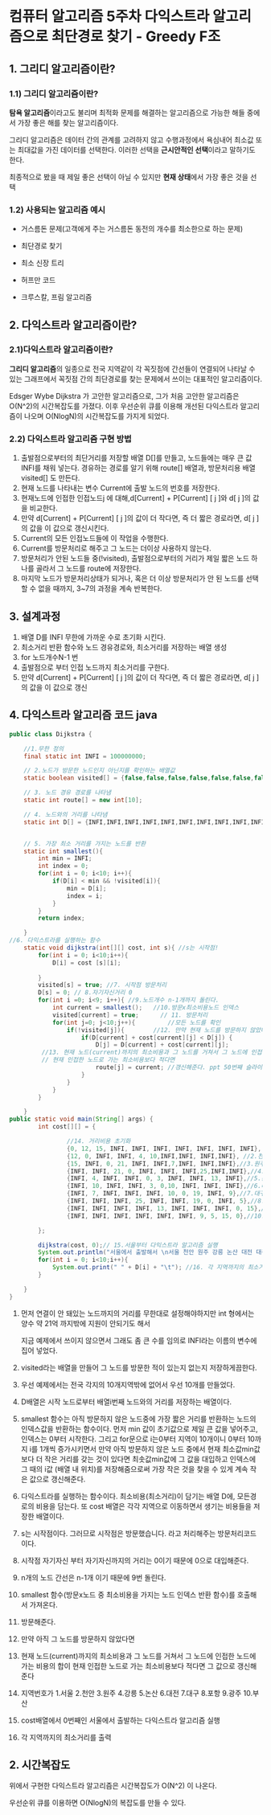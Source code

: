 # 컴퓨터 알고리즘 5주차 다익스트라 알고리즘으로 최단경로 찾기 - Greedy F조



## 1. 그리디 알고리즘이란?



### 1.1) 그리디 알고리즘이란?

**탐욕 알고리즘**이라고도 불리며  최적화 문제를 해결하는 알고리즘으로 가능한 해들 중에서 가장 좋은 해를 찾는 알고리즘이다.

그리디 알고리즘은 데이터 간의 관계를 고려하지 않고 수행과정에서 욕심내어 최소값 또는 최대값을 가진 데이터를 선택한다. 이러한 선택을 **근시안적인 선택**이라고 말하기도 한다. 

최종적으로 봤을 때 제일 좋은 선택이 아닐 수 있지만 **현재 상태**에서 가장 좋은 것을 선택



### 1.2) 사용되는 알고리즘 예시

* 거스름돈 문제(고객에게 주는 거스름돈 동전의 개수를 최소한으로 하는 문제)
* 최단경로 찾기

* 최소 신장 트리

* 허프만 코드

* 크루스칼, 프림 알고리즘

  

## 2. 다익스트라 알고리즘이란?



### 2.1)다익스트라 알고리즘이란?

**그리디 알고리즘**의 일종으로 전국 지역같이 각 꼭짓점에 간선들이 연결되어 나타날 수 있는 그래프에서 꼭짓점 간의 최단경로를 찾는 문제에서 쓰이는 대표적인 알고리즘이다.

Edsger Wybe Dijkstra 가 고안한 알고리즘으로, 그가 처음 고안한 알고리즘은 O(N^2)의 시간복잡도를 가졌다. 이후 우선순위 큐를 이용해 개선된 다익스트라 알고리즘이 나오며 O(NlogN)의 시간복잡도를 가지게 되었다.

### 2.2) 다익스트라 알고리즘 구현 방법

1. 출발점으로부터의 최단거리를 저장할 배열 D[]를 만들고, 노드들에는 매우 큰 값 INFI를 채워 넣는다. 경유하는 경로를 알기 위해 route[] 배열과, 방문처리용 배열 visited[] 도 만든다.
2. 현재 노드를 나타내는 변수 Current에 출발 노드의 번호를 저장한다.
3. 현재노드에 인접한 인접노드j 에 대해,d[Current] + P[Current] [ j ]와 d[ j ]의 값을 비교한다.
4. 만약 d[Current] + P[Current] [ j ]의 값이 더 작다면, 즉 더 짧은 경로라면, d[ j ]의 값을 이 값으로 갱신시킨다.
5. Current의 모든 인접노드들에 이 작업을 수행한다.
6. Current를 방문처리로 해주고 그 노드는 더이상 사용하지 않는다.
7. 방문처리가 안된 노드들 중(!visited), 출발점으로부터의 거리가 제일 짧은 노드 하나를 골라서 그 노드를 route에 저장한다.
8. 마지막 노드가 방문처리상태가 되거나, 혹은 더 이상 방문처리가 안 된 노드를 선택할 수 없을 때까지, 3~7의 과정을 계속 반복한다.



## 3. 설계과정 

1. 배열 D를 INFI 무한에 가까운 수로 초기화 시킨다.
2. 최소거리 반환 함수와 노드 경유경로와, 최소거리를 저장하는 배열 생성
3. for 노드개수N-1 번
4. 출발점으로 부터 인접 노드까지 최소거리를 구한다.
5. 만약 d[Current] + P[Current] [ j ]의 값이 더 작다면, 즉 더 짧은 경로라면, d[ j ]의 값을 이 값으로 갱신







## 4. 다익스트라 알고리즘 코드 java

```java
public class Dijkstra {	

    //1.무한 정의
    final static int INFI = 100000000;

    // 2.노드가 방문한 노드인지 아닌지를 확인하는 배열값
    static boolean visited[] = {false,false,false,false,false,false,false,false,false,false};

    // 3. 노드 경유 경로를 나타냄
    static int route[] = new int[10];

    // 4. 노드와의 거리를 나타냄
    static int D[] = {INFI,INFI,INFI,INFI,INFI,INFI,INFI,INFI,INFI,INFI};


    // 5. 가장 최소 거리를 가지는 노드를 반환
    static int smallest(){
        int min = INFI;
        int index = 0;
        for(int i = 0; i<10; i++){
            if(D[i] < min && !visited[i]){
                min = D[i];
                index = i;
            }
        }
        return index;

    }
//6. 다익스트라를 실행하는 함수
    static void dijkstra(int[][] cost, int s){ //s는 시작점!
        for(int i = 0; i<10;i++){
            D[i] = cost [s][i];
            
        }
        visited[s] = true; //7. 시작점 방문처리
        D[s] = 0; // 8.자기자신거리 0
        for(int i =0; i<9; i++){ //9.노드개수 n-1개까지 돌린다.
            int current = smallest();   //10.방문x최소비용노드 인덱스
            visited[current] = true;      // 11. 방문처리
            for(int j=0; j<10;j++){			//모든 노드를 확인
                if(!visited[j]){  		//12. 만약 현재 노드를 방문하지 않았다면
                    if(D[current] + cost[current][j] < D[j]) {
                        D[j] = D[current] + cost[current][j];
         //13. 현재 노드(current)까지의 최소비용과 그 노드를 거쳐서 그 노드에 인접한 노드에
         // 현재 인접한 노드로 가는 최소비용보다 적다면
                        route[j] = current; //갱신해준다. ppt 50번째 슬라이드 Line4
                    }
                }
            }
        }

    }
public static void main(String[] args) {
        int cost[][] = {

                //14. 거리비용 초기화
                {0, 12, 15, INFI, INFI, INFI, INFI, INFI, INFI, INFI}, //1.서울
                {12, 0, INFI, INFI, 4, 10,INFI,INFI, INFI,INFI}, //2.천안
                {15, INFI, 0, 21, INFI, INFI,7,INFI, INFI,INFI},//3.원주
                {INFI, INFI, 21, 0, INFI, INFI, INFI,25,INFI,INFI},//4.강릉
                {INFI, 4, INFI, INFI, 0, 3, INFI, INFI, 13, INFI},//5.논산
                {INFI, 10, INFI, INFI, 3, 0,10, INFI, INFI, INFI},//6.대전
                {INFI, 7, INFI, INFI, INFI, 10, 0, 19, INFI, 9},//7.대구
                {INFI, INFI, INFI, 25, INFI, INFI, 19, 0, INFI, 5},//8.포항
                {INFI, INFI, INFI, INFI, 13, INFI, INFI, INFI, 0, 15},//9.광주
                {INFI, INFI, INFI, INFI, INFI, INFI, 9, 5, 15, 0},//10.부산

        };

        dijkstra(cost, 0);// 15.서울부터 다익스트라 알고리즘 실행
        System.out.println("서울에서 출발해서 \n서울 천안 원주 강릉 논산 대전 대구 포항 광주 부산 까지의 거리는");
        for(int i = 0; i<10;i++){
            System.out.print(" " + D[i] + "\t"); //16. 각 지역까지의 최소거리를 출력
        }

    }
}
```

1. 먼저 연결이 안 돼있는 노드까지의 거리를 무한대로 설정해야하지만 int 형에서는 양수 약 21억 까지밖에 지원이 안되기도 해서 

   지금 예제에서 쓰이지 않으면서 그래도 좀 큰 수를 임의로 INFI라는 이름의 변수에 집어 넣었다.

2. visited라는 배열을 만들어 그 노드를 방문한 적이 있는지 없는지 저장하게끔한다.

3. 우선 예제에서는 전국 각지의 10개지역밖에 없어서 우선 10개를 만들었다.

4. D배열은 시작 노드로부터 배열i번째 노드와의 거리를 저장하는 배열이다.

5. smallest 함수는 아직 방문하지 않은 노드중에 가장 짧은 거리를 반환하는 노드의 인덱스값을 반환하는 함수이다. 먼저 min 값이 초기값으로 제일 큰 값을 넣어주고, 인덱스는 0부터 시작한다. 그리고 for문으로 i는0부터 지역이 10개이니 0부터 10까지 i를 1개씩 증가시키면서 만약 아직 방문하지 않은 노드 중에서 현재 최소값min값 보다 더 작은 거리를 갖는 것이 있다면 최솟값min값에 그 값을 대입하고 인덱스에 그 때의 i값 (배열 내 위치)를 저장해줌으로써 가장 작은 것을 찾을 수 있게 계속 작은 값으로 갱신해준다.
6. 다익스트라를 실행하는 함수이다. 최소비용(최소거리)이 담기는 배열 D에, 모든경로의 비용을 담는다. 또 cost 배열은 각각 지역으로 이동하면서 생기는 비용들을 저장한 배열이다. 
7. s는 시작점이다. 그러므로  시작점은 방문했습니다. 라고 처리해주는 방문처리코드이다.
8. 시작점 자기자신 부터 자기자신까지의 거리는 0이기 때문에 0으로 대입해준다.
9. n개의 노드 간선은 n-1개 이기 때문에 9번 돌린다.
10. smallest 함수(방문x노드 중 최소비용을 가지는 노드 인덱스 반환 함수)를 호출해서 가져온다.
11. 방문해준다.
12. 만약 아직 그 노드를 방문하지 않았다면
13. 현재 노드(current)까지의 최소비용과 그 노드를 거쳐서 그 노드에 인접한 노드에 가는 비용의 합이 현재 인접한 노드로 가는 최소비용보다 적다면 그 값으로 갱신해준다
14. 지역번호가 1.서울 2.천안 3.원주 4.강릉 5.논산 6.대전 7.대구 8.포항 9.광주 10.부산
15. cost배열에서 0번째인 서울에서 출발하는 다익스트라 알고리즘 실행
16. 각 지역까지의 최소거리를 출력



## 2. 시간복잡도

위에서 구현한 다익스트라 알고리즘은 시간복잡도가 O(N^2) 이 나온다.

우선순위 큐를 이용하면 O(NlogN)의 복잡도를 만들 수 있다.
